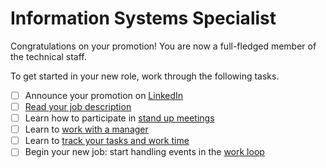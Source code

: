 # Information Systems Specialist

Congratulations on your promotion! You are now a full-fledged member of the technical staff.

To get started in your new role, work through the following tasks.

- [ ] Announce your promotion on [LinkedIn](https://linkedin.com/)
- [ ] [Read your job description](https://github.com/dewv/procedures/blob/master/personnel/jobDescriptionSpecialist.md)
- [ ] Learn how to participate in [stand up meetings](https://github.com/dewv/procedures/blob/master/standUpMeetings.md)
- [ ] Learn to [work with a manager](./workingWithAManager.md)
- [ ] Learn to [track your tasks and work time](./trackingYourTasksAndWorkTime.md)
- [ ] Begin your new job: start handling events in the [work loop](./workLoop.md)